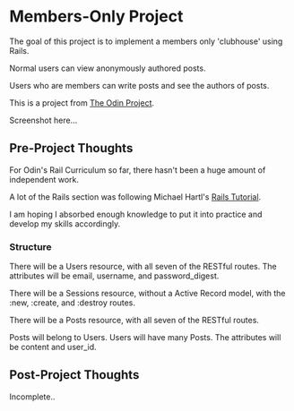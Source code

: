 # Members-Only Project

The goal of this project is to implement a members only 'clubhouse' using Rails.

Normal users can view anonymously authored posts.

Users who are members can write posts and see the authors of posts.

This is a project from [The Odin Project](https://www.theodinproject.com/courses/ruby-on-rails/lessons/authentication).

Screenshot here...

## Pre-Project Thoughts

For Odin's Rail Curriculum so far, there hasn't been a huge amount of independent work.

A lot of the Rails section was following Michael Hartl's [Rails Tutorial](https://www.railstutorial.org).

I am hoping I absorbed enough knowledge to put it into practice and develop my skills accordingly.

### Structure

There will be a Users resource, with all seven of the RESTful routes.
	The attributes will be email, username, and password_digest.

There will be a Sessions resource, without a Active Record model, with the :new, :create, and :destroy routes.

There will be a Posts resource, with all seven of the RESTful routes.

Posts will belong to Users. Users will have many Posts.
	The attributes will be content and user_id.

## Post-Project Thoughts

Incomplete..
